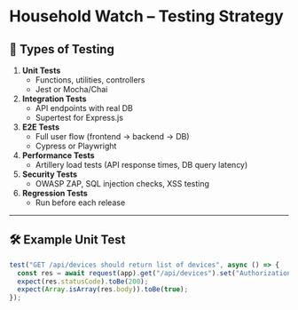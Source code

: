 # Household Watch – Testing Strategy

## 🧪 Types of Testing
1. **Unit Tests**
   - Functions, utilities, controllers
   - Jest or Mocha/Chai
2. **Integration Tests**
   - API endpoints with real DB
   - Supertest for Express.js
3. **E2E Tests**
   - Full user flow (frontend → backend → DB)
   - Cypress or Playwright
4. **Performance Tests**
   - Artillery load tests (API response times, DB query latency)
5. **Security Tests**
   - OWASP ZAP, SQL injection checks, XSS testing
6. **Regression Tests**
   - Run before each release

---

## 🛠️ Example Unit Test
```javascript
test("GET /api/devices should return list of devices", async () => {
  const res = await request(app).get("/api/devices").set("Authorization", `Bearer ${token}`);
  expect(res.statusCode).toBe(200);
  expect(Array.isArray(res.body)).toBe(true);
});
